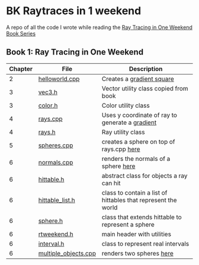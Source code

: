 # BK Raytraces in 1 weekend

A repo of all the code I wrote while reading the [Ray Tracing in One Weekend Book Series](https://raytracing.github.io)

## Book 1: Ray Tracing in One Weekend

| Chapter | File | Description |
| --- | --- | --- |
| 2 | [helloworld.cpp](src/helloworld.cpp) | Creates a [gradient square](images/helloworld.ppm) |
| 3 | [vec3.h](src/vec3.h) | Vector utility class copied from book |
| 3 | [color.h](src/color.h) | Color utility class |
| 4 | [rays.cpp](src/rays.cpp) | Uses y coordinate of ray to generate a [gradient](images/rays.ppm) |
| 4 | [rays.h](src/rays.h) | Ray utility class |
| 5 | [spheres.cpp](src/spheres.cpp) | creates a sphere on top of rays.cpp [here](images/spheres.ppm) |
| 6 | [normals.cpp](src/normals.cpp) | renders the normals of a sphere [here](images/normals.ppm) |
| 6 | [hittable.h](src/hittable.h) | abstract class for objects a ray can hit |
| 6 | [hittable_list.h](src/hittable_list.h) | class to contain a list of hittables that represent the world |
| 6 | [sphere.h](src/sphere.h) | class that extends hittable to represent a sphere |
| 6 | [rtweekend.h](src/rtweekend.h) | main header with utilities |
| 6 | [interval.h](src/interval.h) | class to represent real intervals |
| 6 | [multiple_objects.cpp](src/multiple_objects.cpp) | renders two spheres [here](images/multiple_objects.ppm) |
